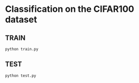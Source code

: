 # Classification on the CIFAR100 dataset

## TRAIN

```python train.py```


## TEST
```python test.py```
